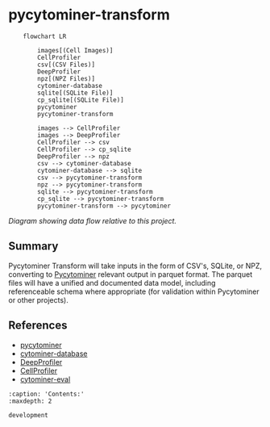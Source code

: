 # pycytominer-transform

```{mermaid}
    flowchart LR

        images[(Cell Images)]
        CellProfiler
        csv[(CSV Files)]
        DeepProfiler
        npz[(NPZ Files)]
        cytominer-database
        sqlite[(SQLite File)]
        cp_sqlite[(SQLite File)]
        pycytominer
        pycytominer-transform

        images --> CellProfiler
        images --> DeepProfiler
        CellProfiler --> csv
        CellProfiler --> cp_sqlite
        DeepProfiler --> npz
        csv --> cytominer-database
        cytominer-database --> sqlite
        csv --> pycytominer-transform
        npz --> pycytominer-transform
        sqlite --> pycytominer-transform
        cp_sqlite --> pycytominer-transform
        pycytominer-transform --> pycytominer
```

_Diagram showing data flow relative to this project._

## Summary

Pycytominer Transform will take inputs in the form of CSV's, SQLite, or NPZ, converting to [Pycytominer](https://github.com/cytomining/pycytominer) relevant output in parquet format.
The parquet files will have a unified and documented data model, including referenceable schema where appropriate (for validation within Pycytominer or other projects).

## References

- [pycytominer](https://github.com/cytomining/pycytominer)
- [cytominer-database](https://github.com/cytomining/cytominer-database)
- [DeepProfiler](https://github.com/cytomining/DeepProfiler)
- [CellProfiler](https://github.com/CellProfiler/CellProfiler)
- [cytominer-eval](https://github.com/cytomining/cytominer-eval)

```{toctree}
:caption: 'Contents:'
:maxdepth: 2

development
```
